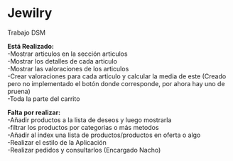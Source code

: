 # Jewilry
Trabajo DSM

**Está Realizado:**\
  -Mostrar articulos en la sección articulos\
  -Mostrar los detalles de cada articulo\
  -Mostrar las valoraciones de los articulos\
  -Crear valoraciones para cada articulo y calcular la media de este (Creado pero no implementado el botón donde corresponde, por ahora hay uno de pruena)\
  -Toda la parte del carrito
  
**Falta por realizar:**\
  -Añadir productos a la lista de deseos y luego mostrarla\
  -filtrar los productos por categorias o más metodos\
  -Añadir al index una lista de productos/productos en oferta o algo\
  -Realizar el estilo de la Aplicación\
  -Realizar pedidos y consultarlos (Encargado Nacho)

  
